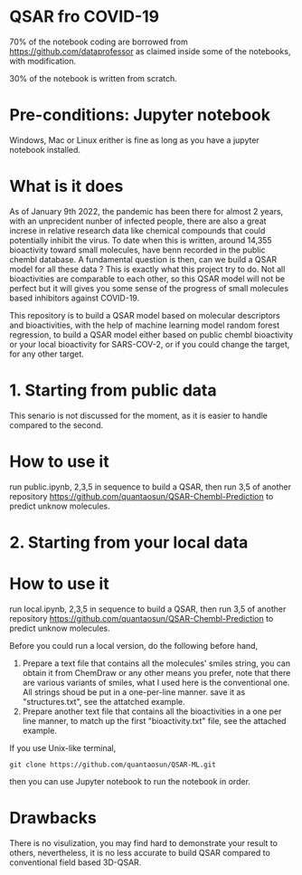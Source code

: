 # QSAR fro COVID-19
70% of the notebook coding are borrowed from https://github.com/dataprofessor as claimed inside some of the notebooks, with modification.

30% of the notebook is written from scratch.
# Pre-conditions: Jupyter notebook
Windows, Mac or Linux erither is fine as long as you have a jupyter notebook installed.
# What is it does
As of January 9th 2022, the pandemic has been there for almost 2 years, with an unprecident nunber of infected people, there are also a great increse in relative research data like chemical compounds that could potentially inhibit the virus. To date when this is written, around 14,355 bioactivity toward small molecules, have benn recorded in the public chembl database. A fundamental question is then, can we build a QSAR model for all these data ? This is exactly what this project try to do. Not all bioactivities are comparable to each other, so this QSAR model will not be perfect but it will gives you some sense of the progress of small molecules based inhibitors against COVID-19.

This repository is to build a QSAR model based on molecular descriptors and bioactivities, with the help of machine learning model random forest regression, to build a QSAR model either based on public chembl bioactivity or your local bioactivity for SARS-COV-2, or if you could change the target, for any other target.

# 1. Starting from public data
This senario is not discussed for the moment, as it is easier to handle compared to the second.
# How to use it
run public.ipynb, 2,3,5 in sequence to build a QSAR, then run 3,5 of another repository https://github.com/quantaosun/QSAR-Chembl-Prediction to predict unknow molecules.

# 2. Starting from your local data
# How to use it
run local.ipynb, 2,3,5 in sequence to build a QSAR, then run 3,5 of another repository https://github.com/quantaosun/QSAR-Chembl-Prediction to predict unknow molecules.

Before you could run a local version, do the following before hand,

1. Prepare a text file that contains all the molecules' smiles string, you can obtain it from ChemDraw or any other means you prefer, note that there are various variants of smiles, what I used here is the conventional one. All strings shoud be put in a one-per-line manner. save it as "structures.txt", see the attatched example.
2. Prepare another text file that contains all the bioactivities in a one per line manner, to match up the first "bioactivity.txt" file, see the attached example.

If you use Unix-like terminal, 
```
git clone https://github.com/quantaosun/QSAR-ML.git
```
then you can use Jupyter notebook to run the notebook in order.
# Drawbacks
There is no visulization, you may find hard to demonstrate your result to others, nevertheless, it is no less accurate to build QSAR compared to conventional field based 3D-QSAR.
